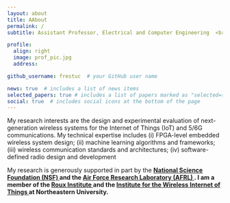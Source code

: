 ```yaml
---
layout: about
title: AAbout
permalink: /
subtitle: Assistant Professor, Electrical and Computer Engineering  <br> Northeastern University,  <br> Boston, MA, USA 

profile:
  align: right
  image: prof_pic.jpg
  address: 

github_username: frestuc  # your GitHub user name

news: true  # includes a list of news items
selected_papers: true # includes a list of papers marked as "selected={true}"
social: true  # includes social icons at the bottom of the page
---
```


<p>My research interests are the design and experimental evaluation of next-generation wireless systems for the Internet of Things (IoT) and 5/6G communications. My technical expertise includes (i) FPGA-level embedded wireless system design; (ii) machine learning algorithms and frameworks; (iii) wireless communication standards and architectures; (iv) software-defined radio design and development</p>

<p> My research is generously supported in part by the <strong>  <a class="news-title" href="https://www.nsf.gov/">National Science Foundation (NSF) </a> <strong>and the  <a class="news-title" href="https://www.afrl.af.mil/"> <strong> Air Force Research Laboratory (AFRL) <strong>  </a>. I am a member of the  <a class="news-title" href="https://roux.northeastern.edu/"> <strong> Roux Institute <strong> </a>   and the  <a class="news-title" href="https://www.northeastern.edu/wiot/"> <strong> Institute for the Wireless Internet of Things <strong>  </a> at Northeastern University. <p>
